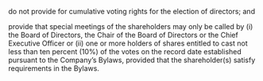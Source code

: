 do not provide for cumulative voting rights for the election of directors; and

provide that special meetings of the shareholders may only be called by (i) the Board of Directors, the
Chair of the Board of Directors or the Chief Executive Officer or (ii) one or more holders of shares
entitled to cast not less than ten percent (10%) of the votes on the record date established pursuant to
the Company’s Bylaws, provided that the shareholder(s) satisfy requirements in the Bylaws.